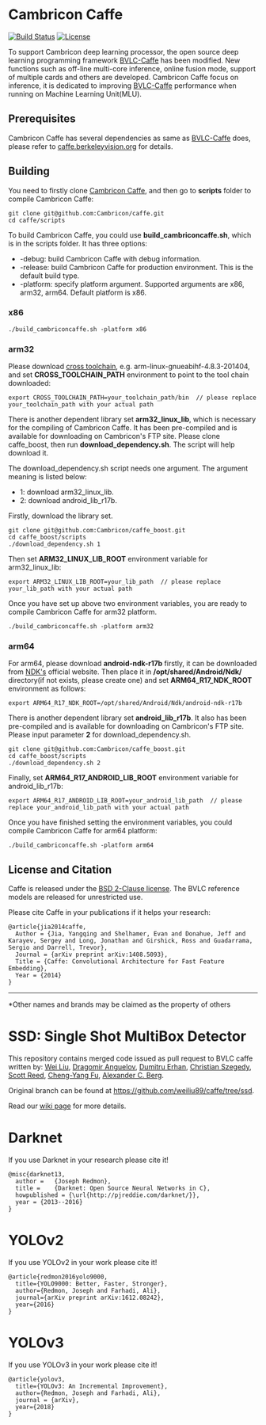 # Cambricon Caffe

[![Build Status](https://travis-ci.com/Cambricon/caffe.svg?branch=master)](https://travis-ci.com/Cambricon/caffe)
[![License](https://img.shields.io/badge/license-BSD-blue.svg)](LICENSE)

To support Cambricon deep learning processor, the open source deep learning programming framework [BVLC-Caffe](https://github.com/BVLC/caffe) has been modified. New functions such as off-line multi-core inference, online fusion mode, support of multiple cards and others are developed. Cambricon Caffe focus on inference, it is dedicated to improving [BVLC-Caffe](https://github.com/BVLC/caffe) performance when running on Machine Learning Unit(MLU).

## Prerequisites
Cambricon Caffe has several dependencies as same as [BVLC-Caffe](https://github.com/BVLC/caffe) does, please refer to [caffe.berkeleyvision.org](https://caffe.berkeleyvision.org/installation.html) for details.

## Building
You need to firstly clone [Cambricon Caffe](https://github.com/Cambricon/caffe), and then go to **scripts** folder to compile Cambricon Caffe: 
```
git clone git@github.com:Cambricon/caffe.git
cd caffe/scripts
```
To build Cambricon Caffe, you could use **build_cambriconcaffe.sh**, which is in the scripts folder. It has three options:
- -debug: build Cambricon Caffe with debug information.
- -release: build Cambricon Caffe for production environment. This is the default build type.
- -platform: specify platform argument. Supported arguments are x86, arm32, arm64. Default platform is x86.

### x86
```
./build_cambriconcaffe.sh -platform x86
```

### arm32
Please download [cross toolchain](https://releases.linaro.org), e.g. arm-linux-gnueabihf-4.8.3-201404, and set **CROSS_TOOLCHAIN_PATH** environment to point to the tool chain downloaded:
```
export CROSS_TOOLCHAIN_PATH=your_toolchain_path/bin  // please replace your_toolchain_path with your actual path
```
There is another dependent library set **arm32_linux_lib**, which is necessary for the compiling of Cambricon Caffe. It has been pre-compiled and is available for downloading on Cambricon's FTP site. Please clone caffe_boost, then run **download_dependency.sh**. The script will help download it.

The download_dependency.sh script needs one argument. The argument meaning is listed below: 
- 1: download arm32_linux_lib.
- 2: download android_lib_r17b.

Firstly, download the library set.
```
git clone git@github.com:Cambricon/caffe_boost.git
cd caffe_boost/scripts
./download_dependency.sh 1
```
Then set **ARM32_LINUX_LIB_ROOT** environment variable for arm32_linux_lib:
```
export ARM32_LINUX_LIB_ROOT=your_lib_path  // please replace your_lib_path with your actual path
```
Once you have set up above two environment variables, you are ready to compile Cambricon Caffe for arm32 platform.
```
./build_cambriconcaffe.sh -platform arm32
```

### arm64
For arm64, please download **android-ndk-r17b** firstly, it can be downloaded from [NDK's](https://developer.android.google.cn/ndk) official website. Then place it in **/opt/shared/Android/Ndk/** directory(if not exists, please create one) and set **ARM64_R17_NDK_ROOT** environment as follows:
```
export ARM64_R17_NDK_ROOT=/opt/shared/Android/Ndk/android-ndk-r17b

```
There is another dependent library set **android_lib_r17b**. It also has been pre-compiled and is available for downloading on Cambricon's FTP site. Please input parameter **2** for download_dependency.sh.
```
git clone git@github.com:Cambricon/caffe_boost.git
cd caffe_boost/scripts
./download_dependency.sh 2
```
Finally, set **ARM64_R17_ANDROID_LIB_ROOT** environment variable for android_lib_r17b: 
```
export ARM64_R17_ANDROID_LIB_ROOT=your_android_lib_path  // please replace your_android_lib_path with your actual path
```
Once you have finished setting the environment variables, you could compile Cambricon Caffe for arm64 platform:
```
./build_cambriconcaffe.sh -platform arm64
```

## License and Citation
Caffe is released under the [BSD 2-Clause license](https://github.com/BVLC/caffe/blob/master/LICENSE).
The BVLC reference models are released for unrestricted use.

Please cite Caffe in your publications if it helps your research:

    @article{jia2014caffe,
      Author = {Jia, Yangqing and Shelhamer, Evan and Donahue, Jeff and Karayev, Sergey and Long, Jonathan and Girshick, Ross and Guadarrama, Sergio and Darrell, Trevor},
      Journal = {arXiv preprint arXiv:1408.5093},
      Title = {Caffe: Convolutional Architecture for Fast Feature Embedding},
      Year = {2014}
    }

***
 *Other names and brands may be claimed as the property of others

# SSD: Single Shot MultiBox Detector
This repository contains merged code issued as pull request to BVLC caffe written by:
[Wei Liu](http://www.cs.unc.edu/~wliu/), [Dragomir Anguelov](https://www.linkedin.com/in/dragomiranguelov), [Dumitru Erhan](http://research.google.com/pubs/DumitruErhan.html), [Christian Szegedy](http://research.google.com/pubs/ChristianSzegedy.html), [Scott Reed](http://www-personal.umich.edu/~reedscot/), [Cheng-Yang Fu](http://www.cs.unc.edu/~cyfu/), [Alexander C. Berg](http://acberg.com).

Original branch can be found at https://github.com/weiliu89/caffe/tree/ssd.

Read our [wiki page](https://github.com/intel/caffe/wiki/SSD:-Single-Shot-MultiBox-Detector) for more details.

# Darknet
If you use Darknet in your research please cite it!

    @misc{darknet13,
      author =   {Joseph Redmon},
      title =    {Darknet: Open Source Neural Networks in C},
      howpublished = {\url{http://pjreddie.com/darknet/}},
      year = {2013--2016}
    }

# YOLOv2
If you use YOLOv2 in your work please cite it!

    @article{redmon2016yolo9000,
      title={YOLO9000: Better, Faster, Stronger},
      author={Redmon, Joseph and Farhadi, Ali},
      journal={arXiv preprint arXiv:1612.08242},
      year={2016}
    }

# YOLOv3
If you use YOLOv3 in your work please cite it!

    @article{yolov3,
      title={YOLOv3: An Incremental Improvement},
      author={Redmon, Joseph and Farhadi, Ali},
      journal = {arXiv},
      year={2018}
    }
